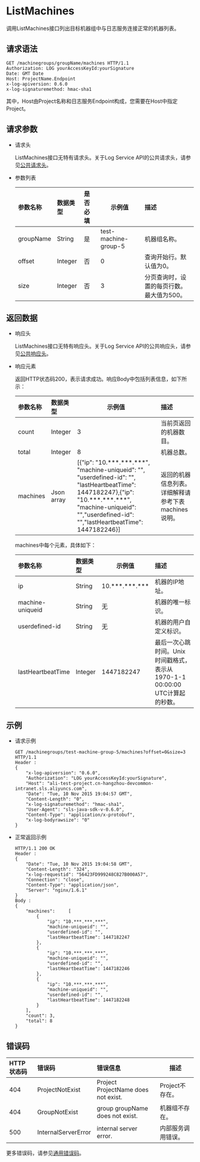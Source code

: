 # ListMachines

调用ListMachines接口列出目标机器组中与日志服务连接正常的机器列表。

## 请求语法

```
GET /machinegroups/groupName/machines HTTP/1.1
Authorization: LOG yourAccessKeyId:yourSignature
Date: GMT Date
Host: ProjectName.Endpoint
x-log-apiversion: 0.6.0
x-log-signaturemethod: hmac-sha1
```

其中，Host由Project名称和日志服务Endpoint构成，您需要在Host中指定Project。

## 请求参数

-   请求头

    ListMachines接口无特有请求头。关于Log Service API的公共请求头，请参见[公共请求头](/cn.zh-CN/开发指南/API参考/公共请求头.md)。

-   参数列表

    |参数名称|数据类型|是否必填|示例值|描述|
    |:---|:---|:---|---|:-|
    |groupName|String|是|test-machine-group-5|机器组名称。|
    |offset|Integer|否|0|查询开始行。默认值为0。|
    |size|Integer|否|3|分页查询时，设置的每页行数。最大值为500。|


## 返回数据

-   响应头

    ListMachines接口无特有响应头。关于Log Service API的公共响应头，请参见[公共响应头](/cn.zh-CN/开发指南/API参考/公共响应头.md)。

-   响应元素

    返回HTTP状态码200，表示请求成功。响应Body中包括列表信息，如下所示：

    |参数名称|数据类型|示例值|描述|
    |:---|:---|---|:-|
    |count|Integer|3|当前页返回的机器数目。|
    |total|Integer|8|机器总数。|
    |machines|Json array|\[\{"ip": "10.\*\*\*.\*\*\*.\*\*\*", "machine-uniqueid": "", "userdefined-id": "", "lastHeartbeatTime": 1447182247\},\{"ip": "10.\*\*\*.\*\*\*.\*\*\*", "machine-uniqueid": "","userdefined-id": "","lastHeartbeatTime": 1447182246\}\]|返回的机器信息列表。详细解释请参考下表machines说明。|

    machines中每个元素，具体如下：

    |参数名称|数据类型|示例值|描述|
    |:---|:---|---|:-|
    |ip|String|10.\*\*\*.\*\*\*.\*\*\*|机器的IP地址。|
    |machine-uniqueid|String|无|机器的唯一标识。|
    |userdefined-id|String|无|机器的用户自定义标识。|
    |lastHeartbeatTime|Integer|1447182247|最后一次心跳时间。Unix时间戳格式，表示从1970-1-1 00:00:00 UTC计算起的秒数。|


## 示例

-   请求示例

    ```
    GET /machinegroups/test-machine-group-5/machines?offset=0&size=3 HTTP/1.1
    Header :
    {
        "x-log-apiversion": "0.6.0",
        "Authorization": "LOG yourAccessKeyId:yourSignature",
        "Host": "ali-test-project.cn-hangzhou-devcommon-intranet.sls.aliyuncs.com",
        "Date": "Tue, 10 Nov 2015 19:04:57 GMT",
        "Content-Length": "0",
        "x-log-signaturemethod": "hmac-sha1",
        "User-Agent": "sls-java-sdk-v-0.6.0",
        "Content-Type": "application/x-protobuf",
        "x-log-bodyrawsize": "0"
    }
    ```

-   正常返回示例

    ```
    HTTP/1.1 200 OK
    Header :
    {
        "Date": "Tue, 10 Nov 2015 19:04:58 GMT",
        "Content-Length": "324",
        "x-log-requestid": "56423FD999248C827B000A57",
        "Connection": "close",
        "Content-Type": "application/json",
        "Server": "nginx/1.6.1"
    }
    Body :
    {
        "machines":     [
            {
                "ip": "10.***.***.***",
                "machine-uniqueid": "",
                "userdefined-id": "",
                "lastHeartbeatTime": 1447182247
            },
            {
                "ip": "10.***.***.***",
                "machine-uniqueid": "",
                "userdefined-id": "",
                "lastHeartbeatTime": 1447182246
            },
            {
                "ip": "10.***.***.***",
                "machine-uniqueid": "",
                "userdefined-id": "",
                "lastHeartbeatTime": 1447182248
            }
        ],
        "count": 3,
        "total": 8
    }
    ```


## 错误码

|HTTP状态码|错误码|错误信息|描述|
|:------|:--|:---|--|
|404|ProjectNotExist|Project ProjectName does not exist.|Project不存在。|
|404|GroupNotExist|group groupName does not exist.|机器组不存在。|
|500|InternalServerError|internal server error.|内部服务调用错误。|

更多错误码，请参见[通用错误码](/cn.zh-CN/开发指南/API参考/通用错误码.md)。

